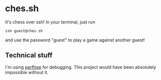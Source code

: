 # ches.sh

It's chess over ssh! In your terminal, just run

    ssh guest@ches.sh

and use the password "guest" to play a game against another guest!

## Technical stuff

I'm using [perftree](https://github.com/agausmann/perftree) for debugging. This
project would have been absolutely impossible without it.
